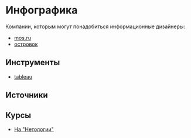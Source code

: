 # Инфографика

Компании, которым могут понадобиться информационные дизайнеры:
- [mos.ru](https://www.mos.ru)
- [островок](https://ostrovok.ru)

## Инструменты
- [tableau](http://www.tableau.com)

## Источники

## Курсы
- [На "Нетологии"](http://netology.ru/programs/infografica?utm_source=infopartners&utm_medium=1220&utm_campaign=uxclub3000&stop=1)